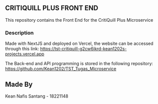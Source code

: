 ## CRITIQUILL PLUS FRONT END
This repository contains the Front End for the CritiQuill Plus Microservice
### Description
Made with NextJS and deployed on Vercel, the website can be accessed through this link:
https://tst-critiquill-g2cw6ikrd-kean1202s-projects.vercel.app

The Back-end and API programming is stored in the following repository:
https://github.com/Kean1202/TST_Tugas_Microservice

## Made By
Kean Nafis Santang - 18221148
